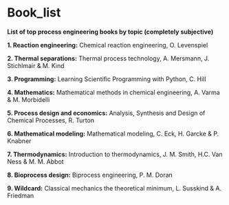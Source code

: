 # Book_list
**List of top process engineering books by topic (completely subjective)**

**1. Reaction engineering:**
Chemical reaction engineering, O. Levenspiel 

**2. Thermal separations:**
Thermal process technology, A. Mersmann, J. Stichlmair & M. Kind

**3. Programming:**
Learning Scientific Programming with Python, C. Hill 

**4. Mathematics:**
Mathematical methods in chemical engineering, A. Varma & M. Morbidelli 

**5. Process design and economics:**
Analysis, Synthesis and Design of Chemical Processes, R. Turton 

**6. Mathematical modeling:**
Mathematical modeling, C. Eck, H. Garcke & P. Knabner

**7. Thermodynamics:**
Introduction to thermodynamics, J. M. Smith, H.C. Van Ness & M. M. Abbot

**8. Bioprocess design:**
Biprocess engineering, P. M. Doran

**9. Wildcard:**
Classical mechanics the theoretical minimum, L. Susskind & A. Friedman 
